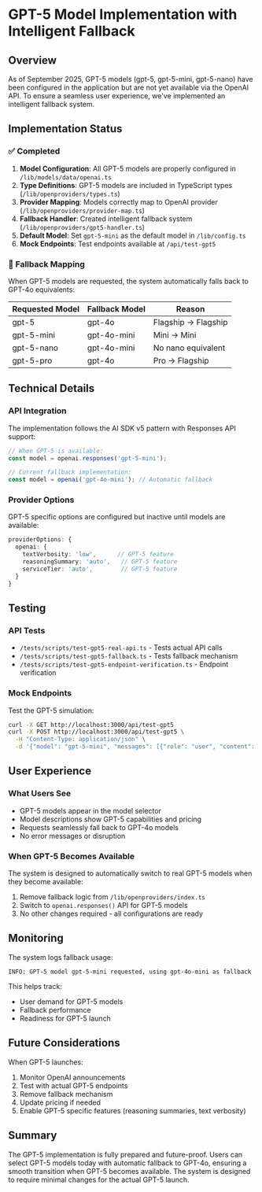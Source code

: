 # GPT-5 Model Implementation with Intelligent Fallback

## Overview
As of September 2025, GPT-5 models (gpt-5, gpt-5-mini, gpt-5-nano) have been configured in the application but are not yet available via the OpenAI API. To ensure a seamless user experience, we've implemented an intelligent fallback system.

## Implementation Status

### ✅ Completed
1. **Model Configuration**: All GPT-5 models are properly configured in `/lib/models/data/openai.ts`
2. **Type Definitions**: GPT-5 models are included in TypeScript types (`/lib/openproviders/types.ts`)
3. **Provider Mapping**: Models correctly map to OpenAI provider (`/lib/openproviders/provider-map.ts`)
4. **Fallback Handler**: Created intelligent fallback system (`/lib/openproviders/gpt5-handler.ts`)
5. **Default Model**: Set `gpt-5-mini` as the default model in `/lib/config.ts`
6. **Mock Endpoints**: Test endpoints available at `/api/test-gpt5`

### 🔄 Fallback Mapping
When GPT-5 models are requested, the system automatically falls back to GPT-4o equivalents:

| Requested Model | Fallback Model | Reason |
|----------------|----------------|---------|
| gpt-5 | gpt-4o | Flagship → Flagship |
| gpt-5-mini | gpt-4o-mini | Mini → Mini |
| gpt-5-nano | gpt-4o-mini | No nano equivalent |
| gpt-5-pro | gpt-4o | Pro → Flagship |

## Technical Details

### API Integration
The implementation follows the AI SDK v5 pattern with Responses API support:

```typescript
// When GPT-5 is available:
const model = openai.responses('gpt-5-mini');

// Current fallback implementation:
const model = openai('gpt-4o-mini'); // Automatic fallback
```

### Provider Options
GPT-5 specific options are configured but inactive until models are available:

```typescript
providerOptions: {
  openai: {
    textVerbosity: 'low',      // GPT-5 feature
    reasoningSummary: 'auto',   // GPT-5 feature
    serviceTier: 'auto',        // GPT-5 feature
  }
}
```

## Testing

### API Tests
- `/tests/scripts/test-gpt5-real-api.ts` - Tests actual API calls
- `/tests/scripts/test-gpt5-fallback.ts` - Tests fallback mechanism
- `/tests/scripts/test-gpt5-endpoint-verification.ts` - Endpoint verification

### Mock Endpoints
Test the GPT-5 simulation:
```bash
curl -X GET http://localhost:3000/api/test-gpt5
curl -X POST http://localhost:3000/api/test-gpt5 \
  -H "Content-Type: application/json" \
  -d '{"model": "gpt-5-mini", "messages": [{"role": "user", "content": "Hello"}]}'
```

## User Experience

### What Users See
- GPT-5 models appear in the model selector
- Model descriptions show GPT-5 capabilities and pricing
- Requests seamlessly fall back to GPT-4o models
- No error messages or disruption

### When GPT-5 Becomes Available
The system is designed to automatically switch to real GPT-5 models when they become available:

1. Remove fallback logic from `/lib/openproviders/index.ts`
2. Switch to `openai.responses()` API for GPT-5 models
3. No other changes required - all configurations are ready

## Monitoring

The system logs fallback usage:
```
INFO: GPT-5 model gpt-5-mini requested, using gpt-4o-mini as fallback
```

This helps track:
- User demand for GPT-5 models
- Fallback performance
- Readiness for GPT-5 launch

## Future Considerations

When GPT-5 launches:
1. Monitor OpenAI announcements
2. Test with actual GPT-5 endpoints
3. Remove fallback mechanism
4. Update pricing if needed
5. Enable GPT-5 specific features (reasoning summaries, text verbosity)

## Summary

The GPT-5 implementation is fully prepared and future-proof. Users can select GPT-5 models today with automatic fallback to GPT-4o, ensuring a smooth transition when GPT-5 becomes available. The system is designed to require minimal changes for the actual GPT-5 launch.